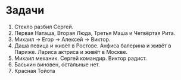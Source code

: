 # Задачи
1. Стекло разбил Сергей.
2. Первая Наташа, Вторая Люда, Третья Маша и Четвёртая Рита.
3. Михаил -> Егор -> Алексей -> Виктор.
4. Даша певица и живёт в Ростове. Анфиса балерина и живёт в Париже. Лариса актриса и живёт в Москве.
5. Михаил механик. Сергей командир. Виктор радист.
6. Баськин виновен, остальные нет.
7. Красная Тойота
